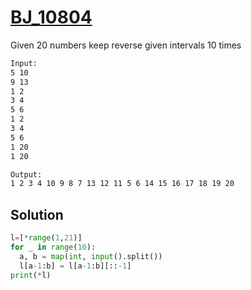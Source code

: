 # [BJ_10804](https://acmicpc.net/problem/10804)

Given 20 numbers keep reverse given intervals 10 times

```txt
Input:
5 10
9 13
1 2
3 4
5 6
1 2
3 4
5 6
1 20
1 20

Output:
1 2 3 4 10 9 8 7 13 12 11 5 6 14 15 16 17 18 19 20
```

## Solution

```py
l=[*range(1,21)]
for _ in range(10):
  a, b = map(int, input().split())
  l[a-1:b] = l[a-1:b][::-1]
print(*l)
```
